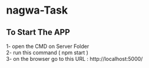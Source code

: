 # nagwa-Task
## To Start The APP
1- open the CMD on Server Folder <br />
2- run this command ( npm start ) <br />
3- on the browser go to this URL : http://localhost:5000/